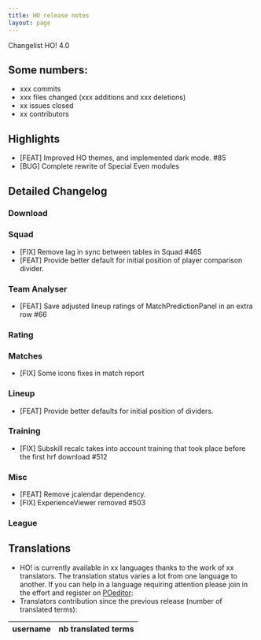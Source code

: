 ```yaml
---
title: HO release notes
layout: page
---
```


Changelist HO! 4.0

## Some numbers:
  - xxx commits
  - xxx files changed (xxx additions and xxx deletions)
  - xx issues closed
  - xx contributors


## Highlights

   - [FEAT] Improved HO themes, and implemented dark mode. #85
   - [BUG] Complete rewrite of Special Even modules


## Detailed Changelog

### Download


### Squad

  - [FIX] Remove lag in sync between tables in Squad #465
  - [FEAT] Provide better default for initial position of player comparison divider.

### Team Analyser

 - [FEAT] Save adjusted lineup ratings of MatchPredictionPanel in an extra row #66

### Rating


### Matches

  - [FIX] Some icons fixes in match report

### Lineup

  - [FEAT] Provide better defaults for initial position of dividers.

### Training

  - [FIX] Subskill recalc takes into account training that took place before the first hrf download #512 

### Misc

  - [FEAT] Remove jcalendar dependency.
  - [FIX] ExperienceViewer removed #503 

### League


## Translations
  - HO! is currently available in xx languages thanks to the work of xx translators. The translation status varies a lot from one language to another. If you can help in a language requiring attention please join in the effort and register on [POeditor](https://poeditor.com/join/project/jCaWGL1JCl):
  - Translators contribution since the previous release (number of translated terms):


| username       | nb translated terms |
|----------------|:-------------------:|
